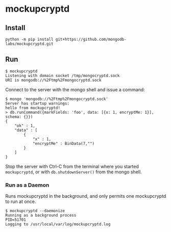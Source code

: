 # mockupcryptd

## Install

```
python -m pip install git+https://github.com/mongodb-labs/mockupcryptd.git
```

## Run

```
$ mockupcryptd
Listening with domain socket /tmp/mongocryptd.sock
URI is mongodb://%2Ftmp%2Fmongocryptd.sock
```

Connect to the server with the mongo shell and issue a command:

```
$ mongo 'mongodb://%2Ftmp%2Fmongocryptd.sock'
Server has startup warnings:
hello from mockupcryptd!
> db.runCommand({markFields: 'foo', data: [{x: 1, encryptMe: 1}], schema: {}})
{
	"ok" : 1,
	"data" : [
		{
			"x" : 1,
			"encryptMe" : BinData(7,"")
		}
	]
}
```

Stop the server with Ctrl-C from the terminal where you started ``mockupcryptd``,
or with ``db.shutdownServer()`` from the mongo shell.

### Run as a Daemon

Runs mockupcryptd in the background, and only permits one mockupcryptd to run at
once.

```
$ mockupcryptd --daemonize
Running as a background process
PID=51701
Logging to /usr/local/var/log/mockupcryptd.log
```
